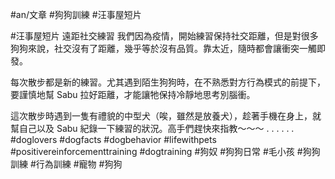 #an/文章 #狗狗訓練 #汪事屋短片 

#汪事屋短片 遠距社交練習
我們因為疫情，開始練習保持社交距離，但是對很多狗狗來說，社交沒有了距離，幾乎等於沒有品質。靠太近，隨時都會讓衝突一觸即發。

每次散步都是新的練習。尤其遇到陌生狗狗時，在不熟悉對方行為模式的前提下，要謹慎地幫 Sabu 拉好距離，才能讓牠保持冷靜地思考別腦衝。

這次散步時遇到一隻有禮貌的中型犬（唉，雖然是放養犬），趁著手機在身上，就幫自己以及 Sabu 紀錄一下練習的狀況。高手們趕快來指教～～～
.
.
.
.
.
.
#doglovers #dogfacts #dogbehavior #lifewithpets #positivereinforcementtraining #dogtraining #狗奴 #狗狗日常 #毛小孩 #狗狗訓練 #行為訓練 #寵物 #狗狗
